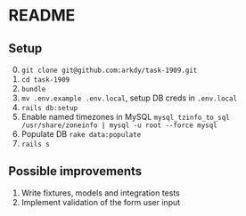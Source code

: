 # README

## Setup

0. `git clone git@github.com:arkdy/task-1909.git `
0. `cd task-1909`
1. `bundle`
2. `mv .env.example .env.local`, setup DB creds in `.env.local`
3. `rails db:setup`
4. Enable named timezones in MySQL `mysql_tzinfo_to_sql /usr/share/zoneinfo | mysql -u root --force mysql`
5. Populate DB `rake data:populate` 
6. `rails s`

## Possible improvements

1. Write fixtures, models and integration tests
2. Implement validation of the form user input

